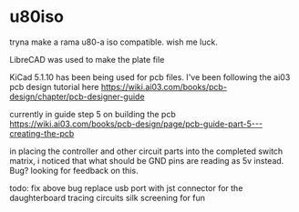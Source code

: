# u80iso
tryna make a rama u80-a iso compatible. wish me luck.

LibreCAD was used to make the plate file

KiCad 5.1.10 has been being used for pcb files.
I've been following the ai03 pcb design tutorial here https://wiki.ai03.com/books/pcb-design/chapter/pcb-designer-guide

currently in guide step 5 on building the pcb
https://wiki.ai03.com/books/pcb-design/page/pcb-guide-part-5---creating-the-pcb

in placing the controller and other circuit parts into the completed switch matrix, i noticed that what should be GND pins are reading as 5v instead. Bug? looking for feedback on this.

todo:
fix above bug
replace usb port with jst connector for the daughterboard
tracing circuits
silk screening for fun
